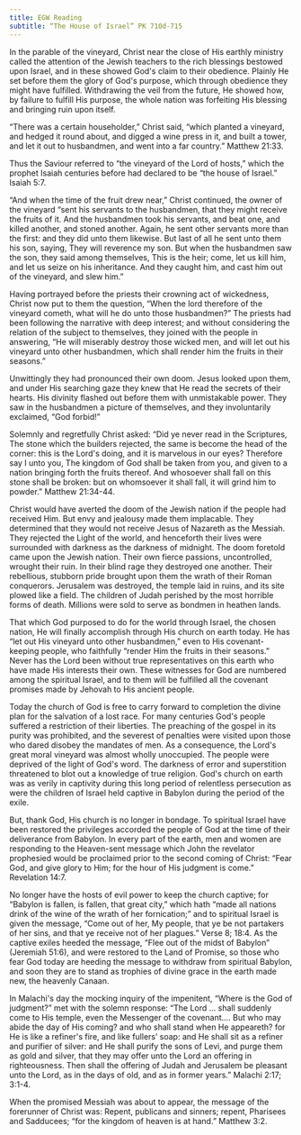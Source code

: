```yaml
---
title: EGW Reading
subtitle: “The House of Israel” PK 710d-715
---
```


In the parable of the vineyard, Christ near the close of His earthly ministry called the attention of the Jewish teachers to the rich blessings bestowed upon Israel, and in these showed God's claim to their obedience. Plainly He set before them the glory of God's purpose, which through obedience they might have fulfilled. Withdrawing the veil from the future, He showed how, by failure to fulfill His purpose, the whole nation was forfeiting His blessing and bringing ruin upon itself.

“There was a certain householder,” Christ said, “which planted a vineyard, and hedged it round about, and digged a wine press in it, and built a tower, and let it out to husbandmen, and went into a far country.” Matthew 21:33.

Thus the Saviour referred to “the vineyard of the Lord of hosts,” which the prophet Isaiah centuries before had declared to be “the house of Israel.” Isaiah 5:7.

“And when the time of the fruit drew near,” Christ continued, the owner of the vineyard “sent his servants to the husbandmen, that they might receive the fruits of it. And the husbandmen took his servants, and beat one, and killed another, and stoned another. Again, he sent other servants more than the first: and they did unto them likewise. But last of all he sent unto them his son, saying, They will reverence my son. But when the husbandmen saw the son, they said among themselves, This is the heir; come, let us kill him, and let us seize on his inheritance. And they caught him, and cast him out of the vineyard, and slew him.”

Having portrayed before the priests their crowning act of wickedness, Christ now put to them the question, “When the lord therefore of the vineyard cometh, what will he do unto those husbandmen?” The priests had been following the narrative with deep interest; and without considering the relation of the subject to themselves, they joined with the people in answering, “He will miserably destroy those wicked men, and will let out his vineyard unto other husbandmen, which shall render him the fruits in their seasons.”

Unwittingly they had pronounced their own doom. Jesus looked upon them, and under His searching gaze they knew that He read the secrets of their hearts. His divinity flashed out before them with unmistakable power. They saw in the husbandmen a picture of themselves, and they involuntarily exclaimed, “God forbid!”

Solemnly and regretfully Christ asked: “Did ye never read in the Scriptures, The stone which the builders rejected, the same is become the head of the corner: this is the Lord's doing, and it is marvelous in our eyes? Therefore say I unto you, The kingdom of God shall be taken from you, and given to a nation bringing forth the fruits thereof. And whosoever shall fall on this stone shall be broken: but on whomsoever it shall fall, it will grind him to powder.” Matthew 21:34-44.

Christ would have averted the doom of the Jewish nation if the people had received Him. But envy and jealousy made them implacable. They determined that they would not receive Jesus of Nazareth as the Messiah. They rejected the Light of the world, and henceforth their lives were surrounded with darkness as the darkness of midnight. The doom foretold came upon the Jewish nation. Their own fierce passions, uncontrolled, wrought their ruin. In their blind rage they destroyed one another. Their rebellious, stubborn pride brought upon them the wrath of their Roman conquerors. Jerusalem was destroyed, the temple laid in ruins, and its site plowed like a field. The children of Judah perished by the most horrible forms of death. Millions were sold to serve as bondmen in heathen lands.

That which God purposed to do for the world through Israel, the chosen nation, He will finally accomplish through His church on earth today. He has “let out His vineyard unto other husbandmen,” even to His covenant-keeping people, who faithfully “render Him the fruits in their seasons.” Never has the Lord been without true representatives on this earth who have made His interests their own. These witnesses for God are numbered among the spiritual Israel, and to them will be fulfilled all the covenant promises made by Jehovah to His ancient people.

Today the church of God is free to carry forward to completion the divine plan for the salvation of a lost race. For many centuries God's people suffered a restriction of their liberties. The preaching of the gospel in its purity was prohibited, and the severest of penalties were visited upon those who dared disobey the mandates of men. As a consequence, the Lord's great moral vineyard was almost wholly unoccupied. The people were deprived of the light of God's word. The darkness of error and superstition threatened to blot out a knowledge of true religion. God's church on earth was as verily in captivity during this long period of relentless persecution as were the children of Israel held captive in Babylon during the period of the exile.

But, thank God, His church is no longer in bondage. To spiritual Israel have been restored the privileges accorded the people of God at the time of their deliverance from Babylon. In every part of the earth, men and women are responding to the Heaven-sent message which John the revelator prophesied would be proclaimed prior to the second coming of Christ: “Fear God, and give glory to Him; for the hour of His judgment is come.” Revelation 14:7.

No longer have the hosts of evil power to keep the church captive; for “Babylon is fallen, is fallen, that great city,” which hath “made all nations drink of the wine of the wrath of her fornication;” and to spiritual Israel is given the message, “Come out of her, My people, that ye be not partakers of her sins, and that ye receive not of her plagues.” Verse 8; 18:4. As the captive exiles heeded the message, “Flee out of the midst of Babylon” (Jeremiah 51:6), and were restored to the Land of Promise, so those who fear God today are heeding the message to withdraw from spiritual Babylon, and soon they are to stand as trophies of divine grace in the earth made new, the heavenly Canaan.

In Malachi's day the mocking inquiry of the impenitent, “Where is the God of judgment?” met with the solemn response: “The Lord ... shall suddenly come to His temple, even the Messenger of the covenant.... But who may abide the day of His coming? and who shall stand when He appeareth? for He is like a refiner's fire, and like fullers’ soap: and He shall sit as a refiner and purifier of silver: and He shall purify the sons of Levi, and purge them as gold and silver, that they may offer unto the Lord an offering in righteousness. Then shall the offering of Judah and Jerusalem be pleasant unto the Lord, as in the days of old, and as in former years.” Malachi 2:17; 3:1-4.

When the promised Messiah was about to appear, the message of the forerunner of Christ was: Repent, publicans and sinners; repent, Pharisees and Sadducees; “for the kingdom of heaven is at hand.” Matthew 3:2.